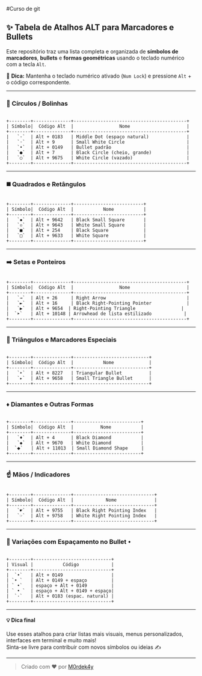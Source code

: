 #Curso de git

## ✨ Tabela de Atalhos ALT para Marcadores e Bullets

Este repositório traz uma lista completa e organizada de **símbolos de marcadores**, **bullets** e **formas geométricas** usando o teclado numérico com a tecla `Alt`.

🧠 **Dica:** Mantenha o teclado numérico ativado (`Num Lock`) e pressione `Alt` + o código correspondente.

---

### 🔵 Círculos / Bolinhas

<pre><code>
+--------+--------------+------------------------------------------+
| Símbolo|  Código Alt  |                 Nome                     |
+--------+--------------+------------------------------------------+
|   `·`  | Alt + 0183   | Middle Dot (espaço natural)              |
|   `◦`  | Alt + 9      | Small White Circle                       |
|   `•`  | Alt + 0149   | Bullet padrão                            |
|   `●`  | Alt + 7      | Black Circle (cheio, grande)             |
|   `○`  | Alt + 9675   | White Circle (vazado)                    |
+--------+--------------+------------------------------------------+
</code></pre>

---

### ◼️ Quadrados e Retângulos

<pre><code>
+--------+--------------+--------------------------+
| Símbolo|  Código Alt  |           Nome           |
+--------+--------------+--------------------------+
|   `▪`  | Alt + 9642   | Black Small Square       |
|   `▫`  | Alt + 9643   | White Small Square       |
|   `■`  | Alt + 254    | Black Square             |
|   `□`  | Alt + 9633   | White Square             |
+--------+--------------+--------------------------+
</code></pre>

---

### ➡️ Setas e Ponteiros

<pre><code>
+--------+--------------+------------------------------------------+
| Símbolo|  Código Alt  |                 Nome                     |
+--------+--------------+------------------------------------------+
|   `→`  | Alt + 26     | Right Arrow                              |
|   `►`  | Alt + 16     | Black Right-Pointing Pointer             |
|   `▶`  | Alt + 9654  | Right-Pointing Triangle                 |
|  `➤`   | Alt + 10148 | Arrowhead de lista estilizado            |
+--------+--------------+------------------------------------------+
</code></pre>

---

### 🔺 Triângulos e Marcadores Especiais

<pre><code>
+--------+--------------+----------------------------+
| Símbolo|  Código Alt  |           Nome             |
+--------+--------------+----------------------------+
|   `‣`  | Alt + 8227   | Triangular Bullet          |
|   `▸`  | Alt + 9658   | Small Triangle Bullet      |
+--------+--------------+----------------------------+
</code></pre>

---

### ♦️ Diamantes e Outras Formas

<pre><code>
+--------+--------------+-------------------------+
| Símbolo|  Código Alt  |          Nome           |
+--------+--------------+-------------------------+
|   `♦`  | Alt + 4      | Black Diamond           |
|   `◆`  | Alt + 9670   | White Diamond           |
|  `⬥`   | Alt + 11013  | Small Diamond Shape     |
+--------+--------------+-------------------------+
</code></pre>

---

### ☝️ Mãos / Indicadores

<pre><code>
+--------+--------------+------------------------------+
| Símbolo|  Código Alt  |            Nome              |
+--------+--------------+------------------------------+
|   `☛`  | Alt + 9755   | Black Right Pointing Index   |
|   `☞`  | Alt + 9758   | White Right Pointing Index   |
+--------+--------------+------------------------------+
</code></pre>

---

### 🧩 Variações com Espaçamento no Bullet `•`

<pre><code>
+--------+-----------------------------+
| Visual |           Código            |
+--------+-----------------------------+
|  `•`   | Alt + 0149                  |
| `• `   | Alt + 0149 + espaço         |
| ` •`   | espaço + Alt + 0149         |
| ` • `  | espaço + Alt + 0149 + espaço|
|  `·`   | Alt + 0183 (espac. natural) |
+--------+-----------------------------+
</code></pre>

---

#### 💡 Dica final

Use esses atalhos para criar listas mais visuais, menus personalizados, interfaces em terminal e muito mais!  
Sinta-se livre para contribuir com novos símbolos ou ideias ✍️

---

> Criado com ❤️ por [M0rdek4y](https://github.com/M0rdek4y)
